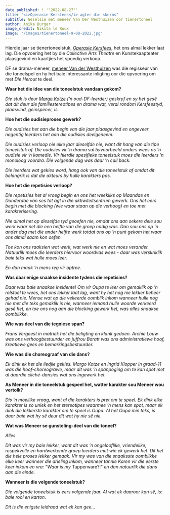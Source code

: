 ```yaml
---
date_published: ! '"2022-08-27"'
title: "<i>Operasie Kersfees</i> agter die skerms"
subtitle: Geselsie met meneer Van Der Westhuizen oor tienertoneel
author: Anika Burger
image_credit: Nikita le Roux
image: "/images/tienertoneel-9-08-2022.jpg"
---
```


Hierdie jaar se tienertoneelstuk, [_Operasie Kersfees_](/artikel/i-operasie-kersfees-i-verloop-vlot-by-tienertoneel "<i>Operasie Kersfees</i> verloop vlot by tienertoneel"), het ons almal lekker laat lag. Die opvoering het by die _Collective Arts_ _Theatre_ en Kunstekaapteater plaasgevind en kaartjies het spoedig verkoop.

DF se drama-meneer, <a href="https://www.instagram.com/ianvdw2525/?hl=en" target="_blank" rel="noreferrer">meneer Van der Westhuizen</a> was die regisseur van die toneelspel en hy het baie interessante inligting oor die opvoering om met _Die_ _Herout_ te deel.

**Waar het die idee van die toneelstuk vandaan gekom?**

_Die stuk is deur <a href="https://www.instagram.com/margokotze/?hl=en" target="_blank" rel="noreferrer">Margo Kotze</a> (’n oud-DF-leerder) geskryf en sy het gesȇ dat dit deur die familiestereotipes en drama wat, veral rondom Kersfeestyd, plaasvind, geïnspireer, is._

**Hoe het die oudisieproses gewerk?**

_Die oudisies het aan die begin van die jaar plaasgevind en ongeveer negentig leerders het aan die oudisies deelgeneem._

_Die oudisies verloop nie elke jaar dieselfde nie, want dit hang van die tipe toneelstuk af. Die oudisies vir ’n drama sal byvoorbeeld anders wees as ’n oudisie vir ’n komedie. Vir hierdie spesifieke toneelstuk moes die leerders ’n monoloog voordra. Die volgende dag was daar_ ’n _call back._

_Die leerders wat gekies word, hang ook van die toneelstuk af omdat dit belangrik is dat die akteurs by hulle karakters pas._

<InlineImage caption="Foto: Nikita le Roux" src="/images/tienertoneel-1-08-2022.jpg" width={912} height={1368}/>

**Hoe het die repetisies verloop?**

_Die repetisies het al vroeg begin en ons het weekliks op Maandae en Donderdae van ses tot agt in die aktiwiteitsentrum gewerk. Ons het eers begin met die blocking (wie waar staan op die verhoog) en toe met karakterisering._

_Nie almal het op dieselfde tyd geoefen nie, omdat ons aan sekere dele sou werk waar net die een helfte van die groep nodig was. Dan sou ons op ’n ander dag met die ander helfte werk totdat ons op ’n punt gekom het waar ons almal saam kon oefen._

_Toe kon ons raaksien wat werk, wat werk nie en wat moes verander. Natuurlik moes die leerders hiervoor woordvas wees - daar was verskriklik baie teks wat hulle moes leer._

_En dan maak ’n mens reg vir optree._

**Was daar enige snaakse insidente tydens die repetisies?**

_Daar was baie snaakse insidente! Om vir Oupa te leer om gemaklik op ’n rolstoel te wees, het ons lekker laat lag, want hy het nog nie lekker beheer gehad nie. Mense wat op die vekeerde oomblik inkom wanneer hulle nog nie met die teks gemaklik is nie, wanneer iemand hulle woorde verkeerd gesȇ het, en toe ons nog aan die blocking gewerk het, was alles snaakse oomblikke._

**Wie was deel van die tegniese span?**

_Frans Vergeest in matriek het die beligting en klank gedoen. Archie Louw was ons verhoogbestuurder en juffrou Baratt was ons administratiewe hoof, kreatiewe gees en bemarkingsbestuurder._

**Wie was die choreograaf van die dans?**

_Ek dink ek het die liedjie gekies. Margo Kotze en Ingrid Klopper in graad-11 was die hoof-choreograwe, maar dit was ’n spanpoging om te kan spot met al daardie cliché-dansies wat ons ingewerk het._

<InlineImage caption="Foto: Nikita le Roux" src="/images/tienertoneel-2-08-2022.jpg" width={1600} height={1200}/>

**As Meneer in die toneelstuk gespeel het, watter karakter sou Meneer wou vertolk?**

_Dis ’n moeilike vraag, want al die karakters is pret om te speel. Ek dink elke karakter is so uniek en het stereotipes waarmee ’n mens kan spot, maar ek dink die lekkerste karakter om te speel is Oupa. Al het Oupa min teks, is daar baie wat hy sȇ deur dít wat hy nie sȇ nie._

**Wat was Meneer se gunsteling-deel van die toneel?**

_Alles._

_Dit was vir my baie lekker, want dit was ’n ongelooflike, vriendelike, respekvolle en hardwerkende groep leerders met wie ek gewerk het. Dit het die hele proses lekker gemaak. Vir my was van die snaaksste oomblikke elke keer wanneer die drieling inkom, wanneer tannie Karen vir die eerste keer inkom en vra: “Waar is my_ Tupperware?!” _en dan natuurlik die dans aan die einde._

**Wanneer is die volgende toneelstuk?**

_Die volgende toneelstuk is eers volgende jaar. Al wat ek daaroor kan sȇ, is: baie rooi en karton._

_Dit is die enigste leidraad wat ek kan gee..._
